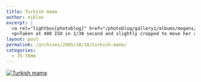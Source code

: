 ```yaml
---
title: Turkish mama
author: niklas
excerpt: |
  <a rel="lightbox[photoblog]" href="/photoblog/gallery1/albums/mogens/MG_7279.jpg"><img src="/photoblog/gallery1/albums/mogens/MG_7279.thumb.jpg" alt="Turkish mama" title="Turkish mama"/></a>
  <p>Taken at 400 ISO in 1/30 second and slightly cropped to move her a bit right in the picture. We were on a small trip to meet local Turkish people. I had only this one shot at her; she was busy, and the bus was about to leave witout me... </p>
layout: post
permalink: /archives/2005/10/18/turkish-mama/
categories:
  - 35-70mm
---
```

<a rel="lightbox[photoblog]" href="/photoblog/gallery1/mogens/MG_7279.jpg" class="broken_link"><img src="/photoblog/gallery1/albums/mogens/MG_7279.sized.jpg" alt="Turkish mama" title="Turkish mama" /></a>